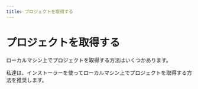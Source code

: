 ```yaml
---
title: プロジェクトを取得する
---
```

# プロジェクトを取得する
ローカルマシン上でプロジェクトを取得する方法はいくつかあります。

私達は、インストーラーを使ってローカルマシン上でプロジェクトを取得する方法を推奨します。

